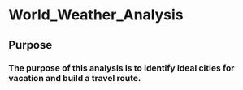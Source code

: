 # World_Weather_Analysis
## Purpose
### The purpose of this analysis is to identify ideal cities for vacation and build a travel route. 
